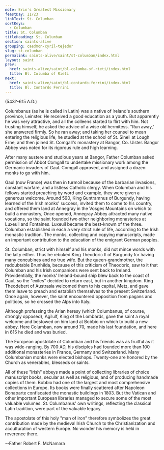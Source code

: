 ```yaml
---
note: Erin's Greatest Missionary
feastDay: 11/23
linkText: St. Columban
sortKeys:
  - Columban
title: St. Columban
titleHeading: St. Columban
section: saints-alive
grouping: caedmon-cyril-tejedor
slug: st-columban
permalink: saints-alive/saint/st-columban/index.html
layout: saint
prev:
  href: saints-alive/saint/bl-columba-of-rieti/index.html
  title: Bl. Columba of Rieti
next:
  href: saints-alive/saint/bl-contardo-ferrini/index.html
  title: Bl. Contardo Ferrini
---
```

(543?-615 A.D.)

Columbanus (as he is called in Latin) was a native of Ireland's southern province, Leinster. He received a good education as a youth. But apparently he was very attractive, and all the colleens started to flirt with him. Not trusting himself, he asked the advice of a wise old hermitess. "Run away," she answered firmly. So he ran away; and taking her counsel to mean entering the religious life, he studied at the school of St. Sinell at Lough Erne, and then joined St. Comgall's monastery at Bangor, Co. Ulster. Bangor Abbey was noted for its rigorous rule and high learning.

After many austere and studious years at Bangor, Father Columban asked permission of Abbot Comgall to undertake missionary work among the Germanic invaders of Gaul. Comgall approved, and assigned a dozen monks to go with him.

Gaul (now France) was then in turmoil because of the barbarian invasions, constant warfare, and a listless Catholic clergy. When Columban and his fellows started preaching by word and example, they were given a generous welcome. Around 590, King Guntramnus of Burgundy, having learned of the Irish monks' success, invited them to come to his country, and offered them land at Annegray in the Vosges Mountains on which to build a monastery, Once opened, Annegray Abbey attracted many native vocations, so the saint founded two other neighboring monasteries at Luxeuil and Fontaines. Luxeuil became the best-known of the three. Columban established in each a very strict rule of life, according to the Irish monastic tradition. The monks, collecting and copying manuscripts, made an important contribution to the education of the emigrant German peoples.

St. Columban, strict with himself and his monks, did not mince words with the laity either. Thus he rebuked King Theodoric II of Burgundy for having many concubines and no true wife. But the queen-grandmother, the redoubtable Brunhilda, because of this criticism of Theodoric, saw to it that Columban and his Irish companions were sent back to Ireland. Providentially, the monks' Ireland-bound ship blew back to the coast of Gaul, so the "exiles" decided to return east, but in another kingdom. King Theodebert of Austrasia welcomed them to his capital, Metz, and gave them leave to preach and establish themselves to the present Switzerland. Once again, however, the saint encountered opposition from pagans and politicos, so he crossed the Alps into Italy.

Although professing the Arian heresy (which Columbanus, of course, strongly opposed), Agilulf, King of the Lombards, gave the saint a royal welcome and bestowed on him land at Bobbio on which to build a new abbey. Here Columban, now around 70, made his last foundation, and here in 615 he died and was buried.

The European apostolate of Columban and his friends was as fruitful as it was wide-ranging. By 700 AD, his disciples had founded more than 100 additional monasteries in France, Germany and Switzerland. Many Columbanian monks were elected bishops. Twenty-one are honored by the Church as venerables, blesseds or saints.

All of these "Irish" abbeys made a point of collecting libraries of choice manuscript books, secular as well as religious, and of producing handmade copies of them. Bobbio had one of the largest and most comprehensive collections in Europe. Its books were finally scattered after Napoleon Bonaparte confiscated the monastic buildings in 1803. But the Vatican and other important European libraries managed to secure some of the most valuable volumes. St. Columbanus' own writings, reflecting the classical Latin tradition, were part of the valuable legacy.

The apostolate of this holy "man of iron" therefore symbolizes the great contribution made by the medieval Irish Church to the Christianization and acculturation of western Europe. No wonder his memory is held in reverence there.

\--Father Robert F. McNamara